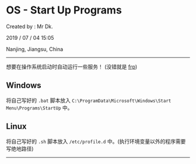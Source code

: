 # OS - Start Up Programs

Created by : Mr Dk.

2019 / 07 / 04 15:05

Nanjing, Jiangsu, China

---

想要在操作系统启动时自动运行一些服务！ (没错就是 [frp](https://github.com/fatedier/frp))

## Windows

将自己写好的 `.bat` 脚本放入 `C:\ProgramData\Microsoft\Windows\Start Menu\Programs\StartUp` 中。

## Linux

将自己写好的 `.sh` 脚本放入 `/etc/profile.d` 中。(执行环境变量以外的程序需要写绝地路径)

---

